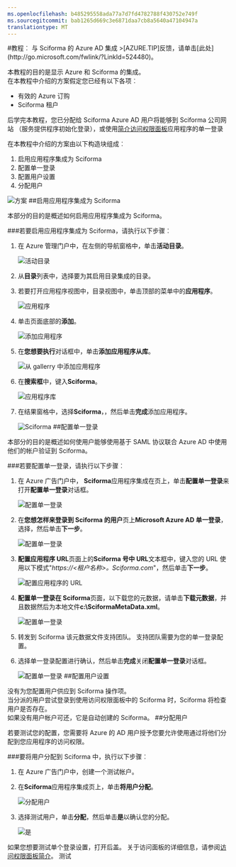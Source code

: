 ```yaml
---
ms.openlocfilehash: b485295558ada77a7d7fd4782788f430752e749f
ms.sourcegitcommit: bab1265d669c3e6871daa7cb8a5640a47104947a
translationtype: MT
---
```

<properties pageTitle="教程︰ Azure AD 集成与 Sciforma |Microsoft Azure" description="了解如何使用 Sciforma Azure Active Directory 以启用单一登录、 自动化资源调配，和更多。" services="active-directory" authors="MarkusVi"  documentationCenter="na" manager="stevenpo"/>
<tags ms.service="active-directory" ms.devlang="na" ms.topic="article" ms.tgt_pltfrm="na" ms.workload="identity" ms.date="08/01/2015" ms.author="markvi" />
#教程︰ 与 Sciforma 的 Azure AD 集成
>[AZURE.TIP]反馈，请单击[此处](http://go.microsoft.com/fwlink/?LinkId=524480)。
  
本教程的目的是显示 Azure 和 Sciforma 的集成。  
在本教程中介绍的方案假定您已经有以下各项︰

-   有效的 Azure 订购
-   Sciforma 租户
  
后学完本教程，您已分配给 Sciforma Azure AD 用户将能够到 Sciforma 公司网站 （服务提供程序初始化登录），或使用[简介访问权限面板](https://msdn.microsoft.com/library/dn308586)应用程序的单一登录
  
在本教程中介绍的方案由以下构造块组成︰

1.  启用应用程序集成为 Sciforma
2.  配置单一登录
3.  配置用户设置
4.  分配用户

![方案](./media/active-directory-saas-sciforma-tutorial/IC777369.png "Scenario")
##启用应用程序集成为 Sciforma
  
本部分的目的是概述如何启用应用程序集成为 Sciforma。

###若要启用应用程序集成为 Sciforma，请执行以下步骤︰

1.  在 Azure 管理门户中，在左侧的导航窗格中，单击**活动目录**。

    ![活动目录](./media/active-directory-saas-sciforma-tutorial/IC700993.png "Active Directory")

2.  从**目录**列表中，选择要为其启用目录集成的目录。

3.  若要打开应用程序视图中，目录视图中，单击顶部的菜单中的**应用程序**。

    ![应用程序](./media/active-directory-saas-sciforma-tutorial/IC700994.png "Applications")

4.  单击页面底部的**添加**。

    ![添加应用程序](./media/active-directory-saas-sciforma-tutorial/IC749321.png "Add application")

5.  在**您想要执行**对话框中，单击**添加应用程序从库**。

    ![从 gallerry 中添加应用程序](./media/active-directory-saas-sciforma-tutorial/IC749322.png "Add an application from gallerry")

6.  在**搜索框**中，键入**Sciforma**。

    ![应用程序库](./media/active-directory-saas-sciforma-tutorial/IC777370.png "Application gallery")

7.  在结果窗格中，选择**Sciforma**，，然后单击**完成**添加应用程序。

    ![Sciforma](./media/active-directory-saas-sciforma-tutorial/IC777371.png "Sciforma")
##配置单一登录
  
本部分的目的是概述如何使用户能够使用基于 SAML 协议联合 Azure AD 中使用他们的帐户验证到 Sciforma。

###若要配置单一登录，请执行以下步骤︰

1.  在 Azure 广告门户中， **Sciforma**应用程序集成在页上，单击**配置单一登录**来打开**配置单一登录**对话框。

    ![配置单一登录](./media/active-directory-saas-sciforma-tutorial/IC777372.png "Configure single sign-on")

2.  在**您想怎样来登录到 Sciforma 的用户**页上**Microsoft Azure AD 单一登录**，选择，然后单击**下一步**。

    ![配置单一登录](./media/active-directory-saas-sciforma-tutorial/IC777373.png "Configure single sign-on")

3.  **配置应用程序 URL**页面上的**Sciforma 号中 URL**文本框中，键入您的 URL 使用以下模式"*https://\<租户名称\>。Sciforma.com*"，然后单击**下一步**。

    ![配置应用程序的 URL](./media/active-directory-saas-sciforma-tutorial/IC777374.png "Configure app URL")

4.  **配置单一登录在 Sciforma**页面，以下载您的元数据，请单击**下载元数据**，并且数据然后为本地文件**c:\\SciformaMetaData.xml**。

    ![配置单一登录](./media/active-directory-saas-sciforma-tutorial/IC777375.png "Configure single sign-on")

5.  转发到 Sciforma 该元数据文件支持团队。 支持团队需要为您的单一登录配置。

6.  选择单一登录配置进行确认，然后单击**完成**关闭**配置单一登录**对话框。

    ![配置单一登录](./media/active-directory-saas-sciforma-tutorial/IC777376.png "Configure single sign-on")
##配置用户设置
  
没有为您配置用户供应到 Sciforma 操作项。  
当分派的用户尝试登录到使用访问权限面板中的 Sciforma 时，Sciforma 将检查用户是否存在。  
如果没有用户帐户可还，它是自动创建的 Sciforma。
##分配用户
  
若要测试您的配置，您需要将 Azure 的 AD 用户授予您要允许使用通过将他们分配到您应用程序的访问权限。

###要将用户分配到 Sciforma 中，执行以下步骤︰

1.  在 Azure 广告门户中，创建一个测试帐户。

2.  在**Sciforma**应用程序集成页上，单击**将用户分配**。

    ![分配用户](./media/active-directory-saas-sciforma-tutorial/IC777377.png "Assign users")

3.  选择测试用户，单击**分配**，然后单击**是**以确认您的分配。

    ![是](./media/active-directory-saas-sciforma-tutorial/IC767830.png "Yes")
  
如果您想要测试单个登录设置，打开后盖。 关于访问面板的详细信息，请参阅[访问权限面板简介](https://msdn.microsoft.com/library/dn308586)。
测试
